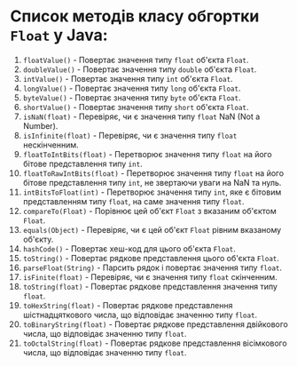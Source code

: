 # Список методів класу обгортки `Float` у Java:
1. `floatValue()` - Повертає значення типу `float` об'єкта `Float`.
2. `doubleValue()` - Повертає значення типу `double` об'єкта `Float`.
3. `intValue()` - Повертає значення типу `int` об'єкта `Float`.
4. `longValue()` - Повертає значення типу `long` об'єкта `Float`.
5. `byteValue()` - Повертає значення типу `byte` об'єкта `Float`.
6. `shortValue()` - Повертає значення типу `short` об'єкта `Float`.
7. `isNaN(float)` - Перевіряє, чи є значення типу `float` NaN (Not a Number).
8. `isInfinite(float)` - Перевіряє, чи є значення типу `float` нескінченним.
9. `floatToIntBits(float)` - Перетворює значення типу `float` на його бітове представлення типу `int`.
10. `floatToRawIntBits(float)` - Перетворює значення типу `float` на його бітове представлення типу `int`, не звертаючи уваги на NaN та нуль.
11. `intBitsToFloat(int)` - Перетворює значення типу `int`, яке є бітовим представленням типу `float`, на саме значення типу `float`.
12. `compareTo(Float)` - Порівнює цей об'єкт `Float` з вказаним об'єктом `Float`.
13. `equals(Object)` - Перевіряє, чи є цей об'єкт `Float` рівним вказаному об'єкту.
14. `hashCode()` - Повертає хеш-код для цього об'єкта `Float`.
15. `toString()` - Повертає рядкове представлення цього об'єкта `Float`.
16. `parseFloat(String)` - Парсить рядок і повертає значення типу `float`.
17. `isFinite(float)` - Перевіряє, чи є значення типу `float` скінченним.
18. `toString(float)` - Повертає рядкове представлення значення типу `float`.
19. `toHexString(float)` - Повертає рядкове представлення шістнадцяткового числа, що відповідає значенню типу `float`.
20. `toBinaryString(float)` - Повертає рядкове представлення двійкового числа, що відповідає значенню типу `float`.
21. `toOctalString(float)` - Повертає рядкове представлення вісімкового числа, що відповідає значенню типу `float`.

